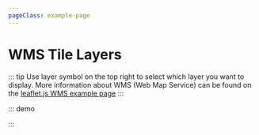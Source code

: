 ```yaml
---
pageClass: example-page
---
```


# WMS Tile Layers

::: tip
Use layer symbol on the top right to select which layer you
want to display. More information about WMS (Web Map Service) can be
found on the [leaflet.js WMS example page](http://leafletjs.com/examples/wms/wms.html)
:::

::: demo
<template>

  <div>
    <l-map
      :zoom="zoom"
      :center="center"
      style="height: 500px; width: 100%"
    >
      <l-control-layers />
      <l-wms-tile-layer
        v-for="layer in layers"
        :key="layer.name"
        :base-url="baseUrl"
        :layers="layer.layers"
        :visible="layer.visible"
        :name="layer.name"
        layer-type="base"
      />
    </l-map>
  </div>
</template>

<script>
import { LMap, LWMSTileLayer, LControlLayers } from "wgis.leaflet.vue2";

export default {
  name: "WmsLayers",
  components: {
    LMap,
    "l-wms-tile-layer": LWMSTileLayer,
    LControlLayers
  },
  data() {
    return {
      zoom: 2,
      center: [49, 12],
      baseUrl: 'http://mesonet.agron.iastate.edu/cgi-bin/wms/nexrad/n0r.cgi',
      layers: [
        {
          name: 'Weather Data',
          visible: true,
          format: 'image/png',
          layers: 'nexrad-n0r-900913',
          transparent: true,
          attribution: "Weather data © 2012 IEM Nexrad"
        }
      ]
    };
  }
};
</script>

:::
